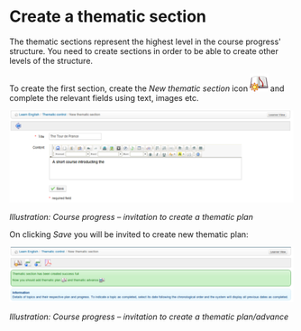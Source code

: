 # Create a thematic section

The thematic sections represent the highest level in the course progress' structure. You need to create sections in order to be able to create other levels of the structure.

To create the first section, create the _New thematic section_ icon ![](../../.gitbook/assets/graphics252.png) and complete the relevant fields using text, images etc.

![](../../.gitbook/assets/images184%20%281%29.png)

_Illustration: Course progress – invitation to create a thematic plan_

On clicking _Save_ you will be invited to create new thematic plan:

![](../../.gitbook/assets/graphics259.png)

_Illustration: Course progress – invitation to create a thematic plan/advance_

